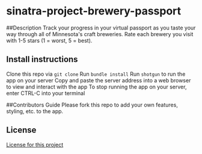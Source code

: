 # sinatra-project-brewery-passport

##Description
Track your progress in your virtual passport as you taste your way through all of Minnesota's craft breweries. Rate each brewery you visit with 1-5 stars (1 = worst, 5 = best).

## Install instructions
Clone this repo via `git clone`
Run `bundle install`
Run `shotgun` to run the app on your server
Copy and paste the server address into a web browser to view and interact with the app
To stop running the app on your server, enter CTRL-C into your terminal

##Contributors Guide
Please fork this repo to add your own features, styling, etc. to the app.

## License
[License for this project](./LICENSE.md)
